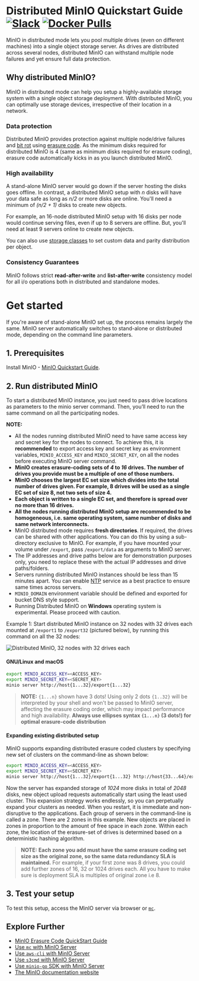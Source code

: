 # Distributed MinIO Quickstart Guide [![Slack](https://slack.min.io/slack?type=svg)](https://slack.min.io) [![Docker Pulls](https://img.shields.io/docker/pulls/minio/minio.svg?maxAge=604800)](https://hub.docker.com/r/minio/minio/)

MinIO in distributed mode lets you pool multiple drives (even on different machines) into a single object storage server. As drives are distributed across several nodes, distributed MinIO can withstand multiple node failures and yet ensure full data protection.

## Why distributed MinIO?

MinIO in distributed mode can help you setup a highly-available storage system with a single object storage deployment. With distributed MinIO, you can optimally use storage devices, irrespective of their location in a network.

### Data protection

Distributed MinIO provides protection against multiple node/drive failures and [bit rot](https://github.com/RTradeLtd/s3x/blob/master/docs/erasure/README.md#what-is-bit-rot-protection) using [erasure code](https://docs.min.io/docs/minio-erasure-code-quickstart-guide). As the minimum disks required for distributed MinIO is 4 (same as minimum disks required for erasure coding), erasure code automatically kicks in as you launch distributed MinIO.

### High availability

A stand-alone MinIO server would go down if the server hosting the disks goes offline. In contrast, a distributed MinIO setup with _n_ disks will have your data safe as long as _n/2_ or more disks are online. You'll need a minimum of _(n/2 + 1)_ disks to create new objects.

For example, an 16-node distributed MinIO setup with 16 disks per node would continue serving files, even if up to 8 servers are offline. But, you'll need at least 9 servers online to create new objects.

You can also use [storage classes](https://github.com/RTradeLtd/s3x/tree/master/docs/erasure/storage-class) to set custom data and parity distribution per object.

### Consistency Guarantees

MinIO follows strict **read-after-write** and **list-after-write** consistency model for all i/o operations both in distributed and standalone modes.

# Get started

If you're aware of stand-alone MinIO set up, the process remains largely the same. MinIO server automatically switches to stand-alone or distributed mode, depending on the command line parameters.

## 1. Prerequisites

Install MinIO - [MinIO Quickstart Guide](https://docs.min.io/docs/minio-quickstart-guide).

## 2. Run distributed MinIO

To start a distributed MinIO instance, you just need to pass drive locations as parameters to the minio server command. Then, you’ll need to run the same command on all the participating nodes.

__NOTE:__

- All the nodes running distributed MinIO need to have same access key and secret key for the nodes to connect. To achieve this, it is __recommended__ to export access key and secret key as environment variables, `MINIO_ACCESS_KEY` and `MINIO_SECRET_KEY`, on all the nodes before executing MinIO server command.
- __MinIO creates erasure-coding sets of *4* to *16* drives.  The number of drives you provide must be a multiple of one of those numbers.__
- __MinIO chooses the largest EC set size which divides into the total number of drives given.  For example, 8 drives will be used as a single EC set of size 8, not two sets of size 4.__
- __Each object is written to a single EC set, and therefore is spread over no more than 16 drives.__
- __All the nodes running distributed MinIO setup are recommended to be homogeneous, i.e. same operating system, same number of disks and same network interconnects.__
- MinIO distributed mode requires __fresh directories__. If required, the drives can be shared with other applications. You can do this by using a sub-directory exclusive to MinIO. For example, if you have mounted your volume under `/export`, pass `/export/data` as arguments to MinIO server.
- The IP addresses and drive paths below are for demonstration purposes only, you need to replace these with the actual IP addresses and drive paths/folders.
- Servers running distributed MinIO instances should be less than 15 minutes apart. You can enable [NTP](http://www.ntp.org/) service as a best practice to ensure same times across servers.
- `MINIO_DOMAIN` environment variable should be defined and exported for bucket DNS style support.
- Running Distributed MinIO on __Windows__ operating system is experimental. Please proceed with caution.

Example 1: Start distributed MinIO instance on 32 nodes with 32 drives each mounted at `/export1` to `/export32` (pictured below), by running this command on all the 32 nodes:

![Distributed MinIO, 32 nodes with 32 drives each](https://github.com/RTradeLtd/s3x/blob/master/docs/screenshots/Architecture-diagram_distributed_32.png?raw=true)

#### GNU/Linux and macOS

```sh
export MINIO_ACCESS_KEY=<ACCESS_KEY>
export MINIO_SECRET_KEY=<SECRET_KEY>
minio server http://host{1...32}/export{1...32}
```

> __NOTE:__ `{1...n}` shown have 3 dots! Using only 2 dots `{1..32}` will be interpreted by your shell and won't be passed to MinIO server, affecting the erasure coding order, which may impact performance and high availability. __Always use ellipses syntax `{1...n}` (3 dots!) for optimal erasure-code distribution__

#### Expanding existing distributed setup
MinIO supports expanding distributed erasure coded clusters by specifying new set of clusters on the command-line as shown below:

```sh
export MINIO_ACCESS_KEY=<ACCESS_KEY>
export MINIO_SECRET_KEY=<SECRET_KEY>
minio server http://host{1...32}/export{1...32} http://host{33...64}/export{1...32}
```

Now the server has expanded storage of *1024* more disks in total of *2048* disks, new object upload requests automatically start using the least used cluster. This expansion strategy works endlessly, so you can perpetually expand your clusters as needed.  When you restart, it is immediate and non-disruptive to the applications. Each group of servers in the command-line is called a zone. There are 2 zones in this example. New objects are placed in zones in proportion to the amount of free space in each zone. Within each zone, the location of the erasure-set of drives is determined based on a deterministic hashing algorithm.

> __NOTE:__ __Each zone you add must have the same erasure coding set size as the original zone, so the same data redundancy SLA is maintained.__
> For example, if your first zone was 8 drives, you could add further zones of 16, 32 or 1024 drives each. All you have to make sure is deployment SLA is multiples of original zone i.e 8.

## 3. Test your setup
To test this setup, access the MinIO server via browser or [`mc`](https://docs.min.io/docs/minio-client-quickstart-guide).

## Explore Further
- [MinIO Erasure Code QuickStart Guide](https://docs.min.io/docs/minio-erasure-code-quickstart-guide)
- [Use `mc` with MinIO Server](https://docs.min.io/docs/minio-client-quickstart-guide)
- [Use `aws-cli` with MinIO Server](https://docs.min.io/docs/aws-cli-with-minio)
- [Use `s3cmd` with MinIO Server](https://docs.min.io/docs/s3cmd-with-minio)
- [Use `minio-go` SDK with MinIO Server](https://docs.min.io/docs/golang-client-quickstart-guide)
- [The MinIO documentation website](https://docs.min.io)
